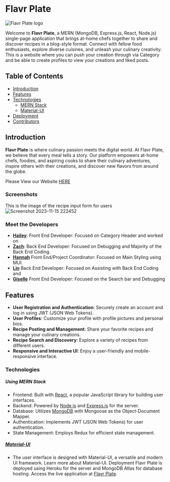 # Flavr Plate

![Flavr Plate logo](https://github.com/Lukiangelxd/Flavr-Plate/assets/133689246/44f2fe44-0205-4b11-9770-555a45919dd7)

Welcome to **Flavr Plate**, a MERN (MongoDB, Express.js, React, Node.js) single-page application that brings at-home chefs together to share and discover recipes in a blog-style format. Connect with fellow food enthusiasts, explore diverse cuisines, and unleash your culinary creativity. This is a website where you can push your creation through via Category and be able to create profiles to view your creations and liked posts.


## Table of Contents

- [Introduction](#introduction)
- [Features](#features)
- [Technologies](#technologies)
  - [MERN Stack](#mern-stack)
  - [Material-UI](#material-ui)
- [Deployment](#deployment)
- [Contributors](#contributors)

## Introduction

**Flavr Plate** is where culinary passion meets the digital world. At Flavr Plate, we believe that every meal tells a story. Our platform empowers at-home chefs, foodies, and aspiring cooks to share their culinary adventures, inspire others with their creations, and discover new flavors from around the globe.

Please View our Website [HERE]()

### Screenshots

This is the image of the recipe input form for users
![Screenshot 2023-11-15 222452](https://github.com/Lukiangelxd/Flavr-Plate/assets/133689246/e8f42598-a89e-4321-a5be-b9dd7f620810)


### Meet the Developers

- **[Hailey](https://github.com/hailey-strauss)**: Front End Developer: Focused on Category Header and worked on 
- **[Zach](https://github.com/zach-hoover)**: Back End Developer: Focused on Debugging and Majority of the Back End Coding.
- **[Hannah](https://github.com/Lukiangelxd)** Front End/Project Coordinator: Focused on Main Styling using MUI. 
- **[Lin](https://github.com/YJRose)** Back End Developer: Focused on Assisting with Back End Coding and 
- **[Giselle](https://github.com/gmtzz)**  Front End Developer: Focused on the Search bar and Debugging

## Features

- **User Registration and Authentication**: Securely create an account and log in using JWT (JSON Web Tokens).
- **User Profiles**: Customize your profile with profile pictures and personal bios.
- **Recipe Posting and Management**: Share your favorite recipes and manage your culinary creations.
- **Recipe Search and Discovery**: Explore a variety of recipes from different users.
- **Responsive and Interactive UI**: Enjoy a user-friendly and mobile-responsive interface.


### Technologies
##### Using MERN Stack
- Frontend: Built with [React](https://react.dev/), a popular JavaScript library for building user interfaces.
- Backend: Powered by  [Node.js](https://nodejs.org/en) and [Express.js](https://expressjs.com/) for the server.
- Database: Utilizes [MongoDB](https://www.mongodb.com/) with Mongoose as the Object-Document Mapper.
- Authentication: Implements JWT (JSON Web Tokens) for user authentication.
- State Management: Employs Redux for efficient state management.
##### [Material-UI](https://mui.com/material-ui/)  
- The user interface is designed with Material-UI, a versatile and modern UI framework. Learn more about Material-UI.
Deployment
Flavr Plate is deployed using Heroku for the server and MongoDB Atlas for database hosting. Access the live application at [Flavr Plate]().


